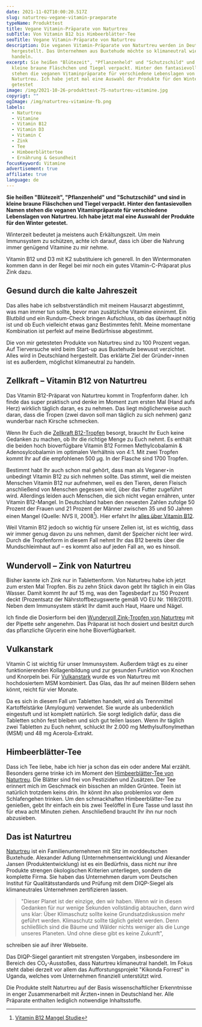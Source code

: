```yaml
---
date: 2021-11-02T10:00:20.517Z
slug: naturtreu-vegane-vitamin-praeparate
typeName: Produkttest
title: Vegane Vitamin-Präparate von Naturtreu
subTitle: Von Vitamin B12 bis Himbeerblätter-Tee
seoTitle: Vegane Vitamin-Präparate von Naturtreu
description: Die veganen Vitamin-Präparate von Naturtreu werden in Deutschland
  hergestellt. Das Unternehmen aus Buxtehude möchte so klimaneutral wie möglich
  handeln.
excerpt: Sie heißen "Blütezeit", "Pflanzenheld" und "Schutzschild" und sind in
  kleine braune Fläschchen und Tiegel verpackt. Hinter den fantasievollen Namen
  stehen die veganen Vitaminpräparate für verschiedene Lebenslagen von
  Naturtreu. Ich habe jetzt mal eine Auswahl der Produkte für den Winter
  getestet
image: /img/2021-10-26-produkttest-75-naturtreu-vitamine.jpg
copyrigt: ""
ogImage: /img/naturtreu-vitamine-fb.png
labels:
  - Naturtreu
  - Vitamine
  - Vitamin B12
  - Vitamin D3
  - Vitamin C
  - Zink
  - Tee
  - Himbeerblättertee
  - Ernährung & Gesundheit
focusKeyword: Vitamine
advertisement: true
affiliate: true
language: de
---
```

**Sie heißen "Blütezeit", "Pflanzenheld" und "Schutzschild" und sind in kleine braune Fläschchen und Tiegel verpackt. Hinter den fantasievollen Namen stehen die veganen Vitaminpräparate für verschiedene Lebenslagen von Naturtreu. Ich habe jetzt mal eine Auswahl der Produkte für den Winter getestet.**

Winterzeit bedeutet ja meistens auch Erkältungszeit. Um mein Immunsystem zu schützen, achte ich darauf, dass ich über die Nahrung immer genügend Vitamine zu mir nehme. 

Vitamin B12 und D3 mit K2 substituiere ich generell. In den Wintermonaten kommen dann in der Regel bei mir noch ein gutes Vitamin-C-Präparat plus Zink dazu.

## Gesund durch die kalte Jahreszeit

Das alles habe ich selbstverständlich mit meinem Hausarzt abgestimmt, was man immer tun sollte, bevor man zusätzliche Vitamine einnimmt. Ein Blutbild und ein Rundum-Check bringen Aufschluss, ob das überhaupt nötig ist und ob Euch vielleicht etwas ganz Bestimmtes fehlt. Meine momentane Kombination ist perfekt auf meine Bedürfnisse abgestimmt.

Die von mir getesteten Produkte von Naturtreu sind zu 100 Prozent vegan. Auf Tierversuche wird beim Start-up aus Buxtehude bewusst verzichtet. Alles wird in Deutschland hergestellt. Das erklärte Ziel der Gründer⋆innen ist es außerdem, möglichst klimaneutral zu handeln.

## Zellkraft – Vitamin B12 von Naturtreu

Das Vitamin B12-Präparat von Naturtreu kommt in Tropfenform daher. Ich finde das super praktisch und denke im Moment zum ersten Mal (Hand aufs Herz) wirklich täglich daran, es zu nehmen. Das liegt möglicherweise auch daran, dass die Tropen (zwei davon soll man täglich zu sich nehmen) ganz wunderbar nach Kirsche schmecken.

Wenn Ihr Euch die [Zellkraft B12-Tropfen](https://t.adcell.com/p/click?promoId=254626&slotId=80259&param0=https%3A%2F%2Fnaturtreu.de%2Fcollections%2Fall%2Fproducts%2Fzellkraft-vitamin-b12-tropfen) besorgt, braucht Ihr Euch keine Gedanken zu machen, ob Ihr die richtige Menge zu Euch nehmt. Es enthält die beiden hoch bioverfügbare Vitamin B12 Formen Methylcobalamin & Adenosylcobalamin im optimalen Verhältnis von 4:1. Mit zwei Tropfen kommt Ihr auf die empfohlenen 500 µg. In der Flasche sind 1700 Tropfen.

Bestimmt habt Ihr auch schon mal gehört, dass man als Veganer⋆in unbedingt Vitamin B12 zu sich nehmen sollte. Das stimmt, weil die meisten Menschen Vitamin B12 nur aufnehmen, weil es den Tieren, deren Fleisch anschließend von Menschen gegessen wird, über das Futter zugeführt wird. Allerdings leiden auch Menschen, die sich nicht vegan ernähren, unter Vitamin B12-Mangel. In Deutschland haben den neuesten Zahlen zufolge 50 Prozent der Frauen und 21 Prozent der Männer zwischen 35 und 50 Jahren einen Mangel (Quelle: NVS II, 2008[^1]). Hier erfahrt Ihr [alles über Vitamin B12](/2014/08/vitamin-b12-mythos-und-wahrheit/).

Weil Vitamin B12 jedoch so wichtig für unsere Zellen ist, ist es wichtig, dass wir immer genug davon zu uns nehmen, damit der Speicher nicht leer wird. Durch die Tropfenform in diesem Fall nehmt Ihr das B12 bereits über die Mundschleimhaut auf – es kommt also auf jeden Fall an, wo es hinsoll.

## Wundervoll – Zink von Naturtreu

Bisher kannte ich Zink nur in Tablettenform. Von Naturtreu habe ich jetzt zum ersten Mal Tropfen. Bis zu zehn Stück davon gebt Ihr täglich in ein Glas Wasser. Damit kommt Ihr auf 15 mg, was den Tagesbedarf zu 150 Prozent deckt (Prozentsatz der Nährstoffbezugswerte gemäß VO EU Nr. 1169/2011). Neben dem Immunsystem stärkt Ihr damit auch Haut, Haare und Nägel.

Ich finde die Dosierform bei den [Wundervoll Zink-Tropfen von Naturtreu](
https://t.adcell.com/p/click?promoId=254626&slotId=80259&param0=https%3A%2F%2Fnaturtreu.de%2Fproducts%2Fzink-tropfen-wundervoll) mit der Pipette sehr angenehm. Das Präparat ist hoch dosiert und besitzt durch das pflanzliche Glycerin eine hohe Bioverfügbarkeit.

<Gallery name="naturtreu-vitamine-1" />

## Vulkanstark

Vitamin C ist wichtig für unser Immunsystem. Außerdem trägt es zu einer funktionierenden Kollagenbildung und zur gesunden Funktion von Knochen und Knorpeln bei. Für [Vulkanstark](
https://t.adcell.com/p/click?promoId=254626&slotId=80259&param0=https%3A%2F%2Fnaturtreu.de%2Fproducts%2Fvulkanstark-msm-vitamin-c-hochdosiert) wurde es von Naturtreu mit hochdosiertem MSM kombiniert. Das Glas, das Ihr auf meinen Bildern sehen könnt, reicht für vier Monate. 

Da es sich in diesem Fall um Tabletten handelt, wird als Trennmittel Kartoffelstärke (Amylogum) verwendet. Sie wurde als unbedenklich eingestuft und ist komplett natürlich. Sie sorgt lediglich dafür, dass die Tabletten schön fest bleiben und  sich gut teilen lassen. Wenn ihr täglich zwei Tabletten zu Euch nehmt, schluckt Ihr 2.000 mg Methylsulfonylmethan (MSM) und 48 mg Acerola-Extrakt. 

## Himbeerblätter-Tee

Dass ich Tee liebe, habe ich hier ja schon das ein oder andere Mal erzählt. Besonders gerne trinke ich im Moment den [Himbeerblätter-Tee von Naturtreu](
https://t.adcell.com/p/click?promoId=254626&slotId=80259&param0=https%3A%2F%2Fnaturtreu.de%2Fproducts%2Fbio-himbeerblatter-tee-himbeere). Die Blätter sind frei von Pestiziden und Zusätzen. Der Tee erinnert mich im Geschmack ein bisschen an milden Grüntee. Teein ist natürlich trotzdem keins drin. Ihr könnt ihn also problemlos vor dem Schlafengehen trinken. Um den schmackhaften Himbeerblätter-Tee zu genießen, gebt Ihr einfach ein bis zwei Teelöffel in Eure Tasse und lasst ihn für etwa acht Minuten ziehen. Anschließend braucht Ihr ihn nur noch abzusieben.

## Das ist Naturtreu

[Naturtreu](
https://t.adcell.com/p/click?promoId=254626&slotId=80259&param0=https%3A%2F%2Fnaturtreu.de%2F) ist ein Familienunternehmen mit Sitz im norddeutschen Buxtehude. Alexander Adlung (Unternehmensentwicklung) und Alexander Jansen (Produktentwicklung) ist es ein Bedürfnis, dass nicht nur ihre Produkte strengen ökologischen Kriterien unterliegen, sondern die komplette Firma. Sie haben das Unternehmen darum vom Deutschen Institut für Qualitätsstandards und Prüfung mit dem DIQP-Siegel als klimaneutrales Unternehmen zertifizieren lassen. 

> "Dieser Planet ist der einzige, den wir haben. Wenn wir in diesen Gedanken für nur wenige Sekunden vollständig abtauchen, dann wird uns klar: Über Klimaschutz sollte keine Grundsatzdiskussion mehr geführt werden. Klimaschutz sollte täglich gelebt werden. Denn schließlich sind die Bäume und Wälder nichts weniger als die Lunge unseres Planeten. Und ohne diese gibt es keine Zukunft", 

schreiben sie auf ihrer Webseite.

Das DIQP-Siegel garantiert mit strengsten Vorgaben, insbesondere im Bereich des CO₂-Ausstoßes, dass Naturtreu klimaneutral handelt. Im Fokus steht dabei derzeit vor allem das Aufforstungsprojekt "Kikonda Forrest" in Uganda, welches vom Unternehmen finanziell unterstützt wird.

Die Produkte stellt Naturtreu auf der Basis wissenschaftlicher Erkenntnisse in enger Zusammenarbeit mit Ärzten⋆innen in Deutschland her. Alle Präparate enthalten lediglich notwendige Inhaltsstoffe. 

<Gallery name="naturtreu-vitamine-2" />

[^1]: [Vitamin B12 Mangel Studie](https://www.mri.bund.de/fileadmin/MRI/Institute/EV/NVSII_Abschlussbericht_Teil_2.pdf)